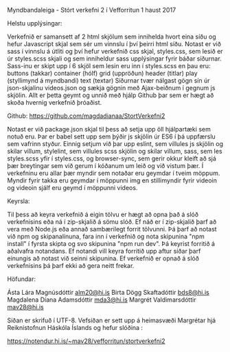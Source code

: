 Myndbandaleiga - Stórt verkefni 2 í Vefforritun 1 haust 2017

Helstu upplýsingar:

Verkefnið er samansett af 2 html skjölum sem innihelda hvort eina síðu og hefur
Javascript skjal sem sér um vinnslu í því þeirri html síðu.
Notast er við sass í vinnslu á útliti og því hefur verkefnið css skjal,
styles.css, sem lesið er úr styles.scss skjali og sem inniheldur sass
upplýsingar fyrir báðar síðurnar. Sass-inu er skipt upp í 6 skjöl sem lesin
eru inn í styles.scss en þau eru:
  buttons (takkar)
  container (hólf)
  grid (uppröðun)
  header (titlar)
  play (styllimynd á myndbandi)
  text (textar)
Síðurnar tvær nálgast gögn sín úr json-skjalinu videos.json og sækja gögnin með
Ajax-beiðnum í gegnum js skjölin.
Allt er þetta geymt og unnið með hjálp Github þar sem er hægt að skoða hvernig
verkefnið þróaðist.

  Github: https://github.com/magdadianaa/StortVerkefni2

Notast er við package.json skjal til þess að setja upp öll hjálpartæki sem
notuð eru. Þar er babel sett upp sem þýðir js skjölin úr ES6 í þá uppfærslu sem
vafrinn styður. Einnig setjum við þar upp eslint, sem villules js skjölin og
skilar villum, stylelint, sem villules scss skjölin og skilar villum, sass,
sem les styles.scss yfir í styles.css, og browser-sync, sem gerir okkur kleift
að sjá þær breytingar sem við gerum í kóðanum um leið og við vistum þær.
Í verkefninu eru allar þær myndir sem notaðar eru geymdar í tveim möppum.
Myndir fyrir takka eru geymdar í möppunni img en stillimyndir fyrir videoin og
videoin sjálf eru geymd í möppunni videos.

Keyrsla:

Til þess að keyra verkefnið á eigin tölvu er hægt að opna það á slóð
verkefnisins eða ná í zip-skjalið á sömu slóð.
Ef náð er í zip-skjalið þarf að vera með Node.js eða annað sambærilegt forrit
tölvunni. Þá þarf að notast við npm og skipanalínuna, fara inn í verkefnið og
nota skipunina "npm install" í fyrsta skipta og svo skipunina "npm run dev".
Þá keyrist forritið á aðalvafra notandans. Ef notandi vill keyra forritið upp
aftur síðar þarf einungis að notast við seinni skipunina.
Ef verkefnið er opnað á slóð verkefnisins þá þarf ekki að gera neitt frekar.


Höfundar:

  Ásta Lára Magnúsdóttir        alm20@hi.is
  Birta Dögg Skaftadóttir       bds8@hi.is
  Magdalena Díana Adamsdóttir   mda3@hi.is
  Margrét Valdimarsdóttir       mav28@hi.is

Síðan er skrifuð í UTF-8.
Vefsíðan er sett upp á heimasvæði Margrétar hjá Reiknistofnun Háskóla Íslands
og hefur slóðina :

  https://notendur.hi.is/~mav28/vefforritun/stortverkefni2
